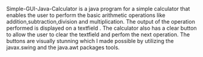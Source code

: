  Simple-GUI-Java-Calculator is a java program for a simple calculator that enables the user to perform the basic arithmetic operations like addition,subtraction,division and multiplication.
 The output of the operation performed is displayed on a textfield .
 The calculator also has a clear button to allow the user to clear the textfield and perfom the next operation.
 The buttons are visually stunning which I made possible by utilizing the javax.swing and the java.awt packages tools.
